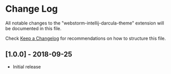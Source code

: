 # Change Log
All notable changes to the "webstorm-intellij-darcula-theme" extension will be documented in this file.

Check [Keep a Changelog](http://keepachangelog.com/) for recommendations on how to structure this file.

## [1.0.0] - 2018-09-25
- Initial release
